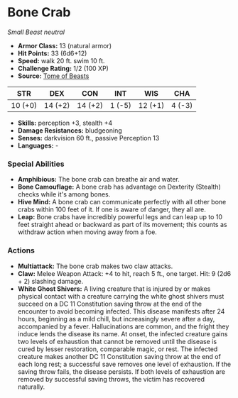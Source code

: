 # Bone Crab

*Small* *Beast* *neutral*

- **Armor Class:** 13 (natural armor)
- **Hit Points:** 33 (6d6+12)
- **Speed:** walk 20 ft. swim 10 ft.
- **Challenge Rating:** 1/2 (100 XP)
- **Source:** [Tome of Beasts](https://koboldpress.com/kpstore/product/tome-of-beasts-for-5th-edition-print/)

| STR | DEX | CON | INT | WIS | CHA |
| --- | --- | --- | --- | --- | --- |
| 10 (+0) | 14 (+2) | 14 (+2) | 1 (-5) | 12 (+1) | 4 (-3) |

- **Skills:** perception +3, stealth +4
- **Damage Resistances:** bludgeoning
- **Senses:** darkvision 60 ft., passive Perception 13
- **Languages:** -
### Special Abilities
- **Amphibious:** The bone crab can breathe air and water.
- **Bone Camouflage:** A bone crab has advantage on Dexterity (Stealth) checks while it's among bones.
- **Hive Mind:** A bone crab can communicate perfectly with all other bone crabs within 100 feet of it. If one is aware of danger, they all are.
- **Leap:** Bone crabs have incredibly powerful legs and can leap up to 10 feet straight ahead or backward as part of its movement; this counts as withdraw action when moving away from a foe.
### Actions
- **Multiattack:** The bone crab makes two claw attacks.
- **Claw:** Melee Weapon Attack: +4 to hit, reach 5 ft., one target. Hit: 9 (2d6 + 2) slashing damage.
- **White Ghost Shivers:** A living creature that is injured by or makes physical contact with a creature carrying the white ghost shivers must succeed on a DC 11 Constitution saving throw at the end of the encounter to avoid becoming infected. This disease manifests after 24 hours, beginning as a mild chill, but increasingly severe after a day, accompanied by a fever. Hallucinations are common, and the fright they induce lends the disease its name. At onset, the infected creature gains two levels of exhaustion that cannot be removed until the disease is cured by lesser restoration, comparable magic, or rest. The infected creature makes another DC 11 Constitution saving throw at the end of each long rest; a successful save removes one level of exhaustion. If the saving throw fails, the disease persists. If both levels of exhaustion are removed by successful saving throws, the victim has recovered naturally.
